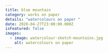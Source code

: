 ```yaml
---
title: blue mountain
category: works on paper
details: "watercolours on paper "
date: 2020-04-27T23:00:00.000Z
isFeatured: false
images:
  - image: watercolour-sketch-mountains.jpg
    alt: watercolours on paper
---
```


